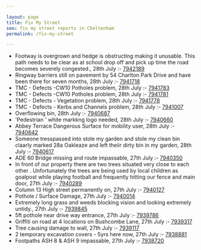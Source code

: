 ```yaml
---

layout: page
title: Fix My Street
seo: fix my street reports in Cheltenham
permalink: /fix-my-street

---
```


<!-- fix_marker starts -->

- Footway is overgrown and hedge is obstructing making it unusable. This path needs to be clear as at school drop off and pick up time the road becomes severely congested., 28th July :- [7942189](https://www.fixmystreet.com/report/7942189)
- Ringway barriers still on pavement by 54 Charlton Park Drive and have been there for seven months, 28th July :- [7941718](https://www.fixmystreet.com/report/7941718)
- TMC - Defects -CW10 Potholes problem, 28th July :- [7941783](https://www.fixmystreet.com/report/7941783)
- TMC - Defects -CW10 Potholes problem, 28th July :- [7941781](https://www.fixmystreet.com/report/7941781)
- TMC - Defects - Vegetation problem, 28th July :- [7941778](https://www.fixmystreet.com/report/7941778)
- TMC - Defects - Kerbs and Channels problem, 28th July :- [7941007](https://www.fixmystreet.com/report/7941007)
- Overflowing bin, 28th July :- [7940687](https://www.fixmystreet.com/report/7940687)
- 'Pedestrian ' white markkng logo needed, 28th July :- [7940660](https://www.fixmystreet.com/report/7940660)
- Abbey Terrace Dangerous Surface for mobility user, 28th July :- [7940642](https://www.fixmystreet.com/report/7940642)
- Someone tresspassed into stole my garden and stole my clean bin claarly marked 28a Oakleaze and left theiir dirty bin in my garden, 28th July :- [7940617](https://www.fixmystreet.com/report/7940617)
- ADE 60 Bridge missing and route impassable, 27th July :- [7940350](https://www.fixmystreet.com/report/7940350)
- In front of our property there are two trees situated very close to each other . Unfortunately the trees are being used by local children as goalpost while playing football and frequently hitting our fence and main door, 27th July :- [7940289](https://www.fixmystreet.com/report/7940289)
- Column 13 High street permanently on, 27th July :- [7940127](https://www.fixmystreet.com/report/7940127)
- Pothole / Surface Damage, 27th July :- [7940014](https://www.fixmystreet.com/report/7940014)
- Extremely long grass and weeds blocking vision and looking extremely untidy., 27th July :- [7939845](https://www.fixmystreet.com/report/7939845)
- 5ft pothole near drive way entrance, 27th July :- [7939786](https://www.fixmystreet.com/report/7939786)
- Griffiti on road at 4 locations on Bushcombe Lane, 27th July :- [7939317](https://www.fixmystreet.com/report/7939317)
- Tree causing damage to wall, 27th July :- [7939117](https://www.fixmystreet.com/report/7939117)
- 2 temporary excavation covers - 5yrs here now, 27th July :- [7938881](https://www.fixmystreet.com/report/7938881)
- Footpaths ASH 8 & ASH 9 impassable, 27th July :- [7938720](https://www.fixmystreet.com/report/7938720)

<!-- fix_marker ends -->